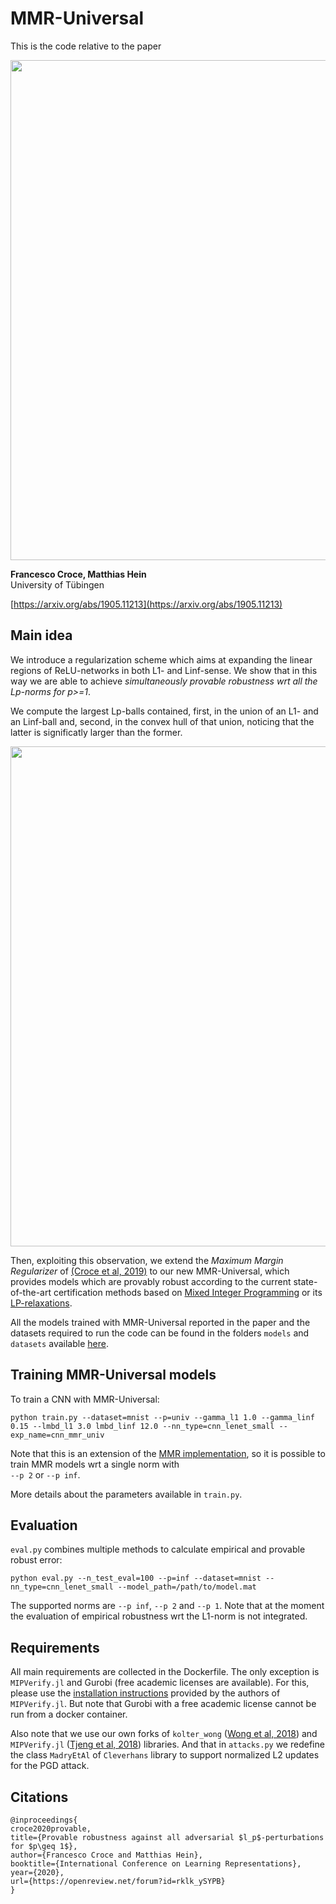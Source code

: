 # MMR-Universal

This is the code relative to the paper
<p align="left"><img src="https://raw.githubusercontent.com/fra31/mmr-universal/master/images/pl_gh_2.png" width="800">

**Francesco Croce, Matthias Hein**  
University of Tübingen

[https://arxiv.org/abs/1905.11213](https://arxiv.org/abs/1905.11213)

## Main idea
We introduce a regularization scheme which aims at expanding the linear regions of ReLU-networks in both L1- and Linf-sense.
We show that in this way we are able to achieve *simultaneously provable robustness wrt all the
Lp-norms for p>=1*.

We compute the largest Lp-balls contained, first, in the union of an L1- and an Linf-ball and, second, in the convex hull of that
union, noticing that the latter is significatly larger than the former.

<p align="center"><img src="https://raw.githubusercontent.com/fra31/mmr-universal/master/images/pl_gh_1.png" width="800">

Then, exploiting this observation, we extend the *Maximum Margin Regularizer* of [(Croce et al, 2019)](https://arxiv.org/abs/1810.07481) to our new MMR-Universal, which provides
models which are provably robust according to the current
state-of-the-art certification methods based on [Mixed Integer Programming](https://arxiv.org/abs/1711.07356)
or its [LP-relaxations](https://arxiv.org/abs/1711.00851).

All the models trained with MMR-Universal reported in the paper and the datasets required to run the code can be found in the folders `models` and `datasets` available [here](https://drive.google.com/open?id=1cl507cIHkiX6qnn2-mWUl8wg1Yu8c_qJ).

## Training MMR-Universal models

To train a CNN with MMR-Universal:

`python train.py --dataset=mnist --p=univ --gamma_l1 1.0 --gamma_linf 0.15
--lmbd_l1 3.0 lmbd_linf 12.0 --nn_type=cnn_lenet_small --exp_name=cnn_mmr_univ`

Note that this is an extension of the [MMR implementation](https://github.com/max-andr/provable-robustness-max-linear-regions),
so it is possible to train MMR models wrt a single norm with\
`--p 2` or `--p inf`.

More details about the parameters available in `train.py`.

## Evaluation

`eval.py` combines multiple methods to calculate empirical and provable robust error:

`python eval.py --n_test_eval=100 --p=inf --dataset=mnist --nn_type=cnn_lenet_small --model_path=/path/to/model.mat`

The supported norms are `--p inf`, `--p 2` and `--p 1`. Note that at the moment the evaluation of empirical
robustness wrt the L1-norm is not integrated.

## Requirements
All main requirements are collected in the Dockerfile.
The only exception is `MIPVerify.jl` and Gurobi (free academic licenses are available). 
For this, please use the 
[installation instructions](https://vtjeng.github.io/MIPVerify.jl/latest/#Installation-1)
provided by the authors of `MIPVerify.jl`. But note that Gurobi with a free academic license cannot 
be run from a docker container.

Also note that we use our own forks of `kolter_wong` ([Wong et al, 2018](https://arxiv.org/abs/1711.00851)) and 
`MIPVerify.jl` ([Tjeng et al, 2018](https://arxiv.org/abs/1711.07356)) libraries. 
And that in `attacks.py` we redefine the class `MadryEtAl` of `Cleverhans` library to support 
normalized L2 updates for the PGD attack.

## Citations
```
@inproceedings{
croce2020provable,
title={Provable robustness against all adversarial $l_p$-perturbations for $p\geq 1$},
author={Francesco Croce and Matthias Hein},
booktitle={International Conference on Learning Representations},
year={2020},
url={https://openreview.net/forum?id=rklk_ySYPB}
}
```
